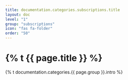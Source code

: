 ```yaml
---
title: documentation.categories.subscriptions.title
layout: doc
level: "1"
group: "subscriptions"
icon: "fas fa-folder"
order: "50"
---
```


# {% t {{ page.title }} %}

{% t documentation.categories.{{ page.group }}.intro %}
